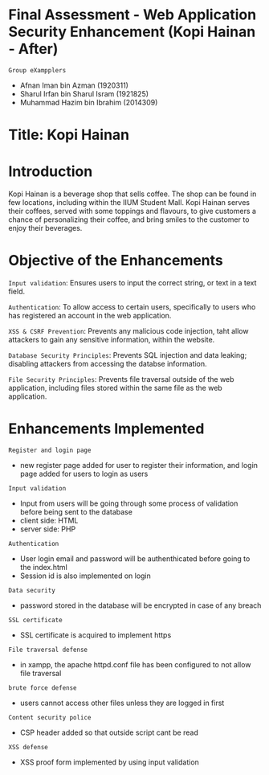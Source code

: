 # Final Assessment - Web Application Security Enhancement (Kopi Hainan - After)

`Group eXampplers`
- Afnan Iman bin Azman (1920311)
- Sharul Irfan bin Sharul Isram (1921825)
- Muhammad Hazim bin Ibrahim (2014309)

# Title: Kopi Hainan
# Introduction
Kopi Hainan is a beverage shop that sells coffee. The shop can be found in few locations, including within the IIUM Student Mall. Kopi Hainan serves their coffees, served with some toppings and flavours, to give customers a chance of personalizing their coffee, and bring smiles to the customer to enjoy their beverages.

# Objective of the Enhancements
`Input validation`: Ensures users to input the correct string, or text in a text field.

`Authentication`: To allow access to certain users, specifically to users who has registered an account in the web application.

`XSS & CSRF Prevention`: Prevents any malicious code injection, taht allow attackers to gain any sensitive information, within the website.

`Database Security Principles`: Prevents SQL injection and data leaking; disabling attackers from accessing the databse information.

`File Security Principles`: Prevents file traversal outside of the web application, including files stored within the same file as the web application.


# Enhancements Implemented
`Register and login page`
- new register page added for user to register their information, and login page added for users to login as users

`Input validation`
- Input from users will be going through some process of validation before being sent to the database
- client side: HTML
- server side: PHP

`Authentication`
- User login email and password will be authenthicated before going to the index.html
- Session id is also implemented on login

`Data security`
- password stored in the database will be encrypted in case of any breach

`SSL certificate`
- SSL certificate is acquired to implement https

`File traversal defense`
- in xampp, the apache httpd.conf file has been configured to not allow file traversal

`brute force defense`
- users cannot access other files unless they are logged in first

`Content security police`
- CSP header added so that outside script cant be read

 `XSS defense`
- XSS proof form implemented by using input validation

